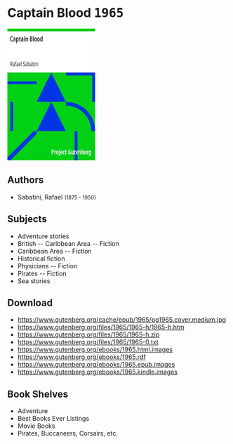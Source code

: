 # Captain Blood <kbd>1965</kbd>

![](./cover.medium.jpg "")

## Authors


 - Sabatini, Rafael <small>(1875 - 1950)</small>

## Subjects


 - Adventure stories
 - British -- Caribbean Area -- Fiction
 - Caribbean Area -- Fiction
 - Historical fiction
 - Physicians -- Fiction
 - Pirates -- Fiction
 - Sea stories

## Download


 - https://www.gutenberg.org/cache/epub/1965/pg1965.cover.medium.jpg
 - https://www.gutenberg.org/files/1965/1965-h/1965-h.htm
 - https://www.gutenberg.org/files/1965/1965-h.zip
 - https://www.gutenberg.org/files/1965/1965-0.txt
 - https://www.gutenberg.org/ebooks/1965.html.images
 - https://www.gutenberg.org/ebooks/1965.rdf
 - https://www.gutenberg.org/ebooks/1965.epub.images
 - https://www.gutenberg.org/ebooks/1965.kindle.images

## Book Shelves


 - Adventure
 - Best Books Ever Listings
 - Movie Books
 - Pirates, Buccaneers, Corsairs, etc.
